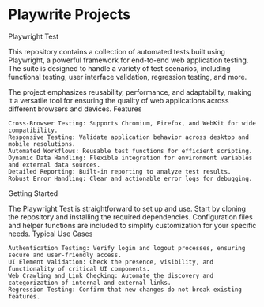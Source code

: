 # Playwrite Projects

Playwright Test

This repository contains a collection of automated tests built using Playwright, a powerful framework for end-to-end web application testing. The suite is designed to handle a variety of test scenarios, including functional testing, user interface validation, regression testing, and more.

The project emphasizes reusability, performance, and adaptability, making it a versatile tool for ensuring the quality of web applications across different browsers and devices.
Features

    Cross-Browser Testing: Supports Chromium, Firefox, and WebKit for wide compatibility.
    Responsive Testing: Validate application behavior across desktop and mobile resolutions.
    Automated Workflows: Reusable test functions for efficient scripting.
    Dynamic Data Handling: Flexible integration for environment variables and external data sources.
    Detailed Reporting: Built-in reporting to analyze test results.
    Robust Error Handling: Clear and actionable error logs for debugging.

Getting Started

The Playwright Test is straightforward to set up and use. Start by cloning the repository and installing the required dependencies. Configuration files and helper functions are included to simplify customization for your specific needs.
Typical Use Cases

    Authentication Testing: Verify login and logout processes, ensuring secure and user-friendly access.
    UI Element Validation: Check the presence, visibility, and functionality of critical UI components.
    Web Crawling and Link Checking: Automate the discovery and categorization of internal and external links.
    Regression Testing: Confirm that new changes do not break existing features.



